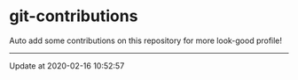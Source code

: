 # git-contributions

Auto add some contributions on this repository for more look-good profile!

---

Update at 2020-02-16 10:52:57
